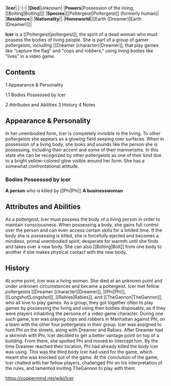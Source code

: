 |**Icer**|
|-|-|
|**Died**|*Unknown*|
|**Powers**|Possession of the living, [[Bolting\|Bolting]]|
|**Species**|[[Poltergeist\|Poltergeist]] (formerly human)|
|**Residence**||
|**Nationality**||
|**Homeworld**|[[Earth (Dreamer)\|Earth (Dreamer)]]|

**Icer** is a [[Poltergeist\|poltergeist]], the spirit of a dead woman who must possess the bodies of living people. She is part of a group of gamer poltergeists, including [[Dreamer (character)\|Dreamer]], that play games like "capture the flag" and "cops and robbers," using living bodies like "lives" in a video game.

## Contents

1 Appearance & Personality

1.1 Bodies Possessed by Icer


2 Attributes and Abilities
3 History
4 Notes


## Appearance & Personality
In her unembodied form, Icer is completely invisible to the living. To other poltergeists she appears as a glowing field seeping over surfaces. When in possession of a living body, she looks and sounds like the person she is possessing, including their accent and some of their mannerisms. In this state she can be recognized by other poltergeists as one of their kind due to a bright yellow-colored glow visible around her form.
She has a somewhat confrontational attitude.

### Bodies Possessed by Icer
**A person** who is killed by [[Phi\|Phi]]
**A businesswoman**
## Attributes and Abilities
As a poltergeist, Icer must possess the body of a living person in order to maintain consciousness. When possessing a body, she gains full control over the person and can even access certain skills for a limited time. If the body she is possessing is killed, she is forcefully ejected and becomes a mindless, primal unembodied spirit, desperate for warmth until she finds and takes over a new body. She can also [[Bolting\|Bolt]] from one body to another if she makes physical contact with the new body.

## History
At some point, Icer was a living woman. She died at an unknown point and under unknown circumstances and became a poltergeist.
Icer met fellow poltergeists [[Dreamer (character)\|Dreamer]], [[Phi\|Phi]], [[Longshot\|Longshot]], [[Rabies\|Rabies]], and [[TheGannon\|TheGannon]], who all love to play games. As a group, they got together often to play games by possessing the living and using their bodies disposably, as if they were players inhabiting the persona of a video game character.
During one such game, Icer was playing cops and robbers in Manhattan against Phi, on a team with the other four poltergeists in their group. Icer was assigned to hunt Phi on the streets, along with Dreamer and Rabies. After Dreamer had a skirmish with Phi, Icer decided to get a better vantage point on top of a building. From there, she spotted Phi and moved to intercept him. By the time Dreamer reached their location, Phi had already killed the body Icer was using. This was the third body Icer had used for the game, which meant she was knocked out of the game. At the conclusion of the game, Icer chatted with her fellow players, challenged Phi on his interpretation of the rules, and lamented inviting TheGannon to play with them.



https://coppermind.net/wiki/Icer